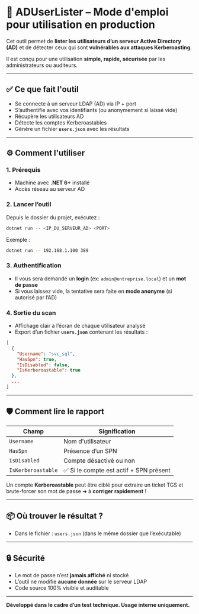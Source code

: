 # 📘 ADUserLister – Mode d'emploi pour utilisation en production

Cet outil permet de **lister les utilisateurs d’un serveur Active Directory (AD)** et de détecter ceux qui sont **vulnérables aux attaques Kerberoasting**.

Il est conçu pour une utilisation **simple, rapide, sécurisée** par les administrateurs ou auditeurs.

---

## ✅ Ce que fait l'outil

- Se connecte à un serveur LDAP (AD) via IP + port
- S’authentifie avec vos identifiants (ou anonymement si laissé vide)
- Récupère les utilisateurs AD
- Détecte les comptes Kerberoastables
- Génère un fichier **`users.json`** avec les résultats

---

## ⚙️ Comment l'utiliser

### 1. Prérequis
- Machine avec **.NET 6+** installé
- Accès réseau au serveur AD

### 2. Lancer l’outil

Depuis le dossier du projet, exécutez :

```bash
dotnet run -- <IP_DU_SERVEUR_AD> <PORT>
```

Exemple :
```bash
dotnet run -- 192.168.1.100 389
```

### 3. Authentification

- Il vous sera demandé un **login** (ex: `admin@entreprise.local`) et un **mot de passe**
- Si vous laissez vide, la tentative sera faite en **mode anonyme** (si autorisé par l’AD)

### 4. Sortie du scan

- Affichage clair à l’écran de chaque utilisateur analysé
- Export d’un fichier **`users.json`** contenant les résultats :

```json
[
  {
    "Username": "svc_sql",
    "HasSpn": true,
    "IsDisabled": false,
    "IsKerberoastable": true
  },
  ...
]
```

---

## 🛡️ Comment lire le rapport

| Champ               | Signification                              |
|--------------------|---------------------------------------------|
| `Username`         | Nom d'utilisateur                          |
| `HasSpn`           | Présence d’un SPN                          |
| `IsDisabled`       | Compte désactivé ou non                    |
| `IsKerberoastable` | ✅ Si le compte est actif + SPN présent    |

Un compte **Kerberoastable** peut être ciblé pour extraire un ticket TGS et brute-forcer son mot de passe ➜ à **corriger rapidement** !

---

## 📦 Où trouver le résultat ?

- Dans le fichier : `users.json` (dans le même dossier que l’exécutable)

---

## 🔒 Sécurité

- Le mot de passe n’est **jamais affiché** ni stocké
- L’outil ne modifie **aucune donnée** sur le serveur LDAP
- Code source 100% visible et auditable

---

**Développé dans le cadre d’un test technique. Usage interne uniquement.**

